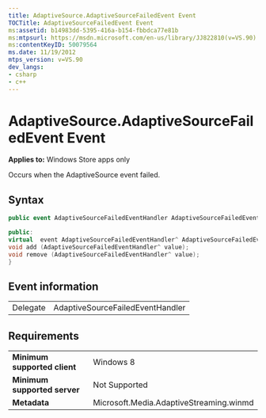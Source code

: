 ```yaml
---
title: AdaptiveSource.AdaptiveSourceFailedEvent Event
TOCTitle: AdaptiveSourceFailedEvent Event
ms:assetid: b14983dd-5395-416a-b154-fbbdca77e81b
ms:mtpsurl: https://msdn.microsoft.com/en-us/library/JJ822810(v=VS.90)
ms:contentKeyID: 50079564
ms.date: 11/19/2012
mtps_version: v=VS.90
dev_langs:
- csharp
- c++
---
```


# AdaptiveSource.AdaptiveSourceFailedEvent Event

**Applies to:** Windows Store apps only

Occurs when the AdaptiveSource event failed.

## Syntax

``` csharp
public event AdaptiveSourceFailedEventHandler AdaptiveSourceFailedEvent
```

``` c++
public:
virtual  event AdaptiveSourceFailedEventHandler^ AdaptiveSourceFailedEvent {
void add (AdaptiveSourceFailedEventHandler^ value);
void remove (AdaptiveSourceFailedEventHandler^ value);
}
```

## Event information

|||
|--- |--- |
|Delegate|AdaptiveSourceFailedEventHandler|


## Requirements

|||
|--- |--- |
|**Minimum supported client**|Windows 8|
|**Minimum supported server**|Not Supported|
|**Metadata**|Microsoft.Media.AdaptiveStreaming.winmd|


